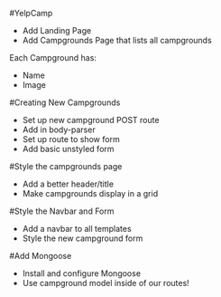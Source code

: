 #YelpCamp

* Add Landing Page
* Add Campgrounds Page that lists all campgrounds

Each Campground has:
* Name
* Image

#Creating New Campgrounds
* Set up new campground POST route
* Add in body-parser
* Set up route to show form
* Add basic unstyled form

#Style the campgrounds page
* Add a better header/title
* Make campgrounds display in a grid

#Style the Navbar and Form
* Add a navbar to all templates
* Style the new campground form

#Add Mongoose
* Install and configure Mongoose
* Use campground model inside of our routes!

